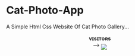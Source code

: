 # Cat-Photo-App
A Simple Html Css Website Of Cat Photo Gallery...

<p align="center">
    <b>ᴠɪsɪᴛᴏʀs</b><br>
 -->    <img align="middle" src="https://profile-counter.glitch.me/cat-photo-app/count.svg" />
</p>
